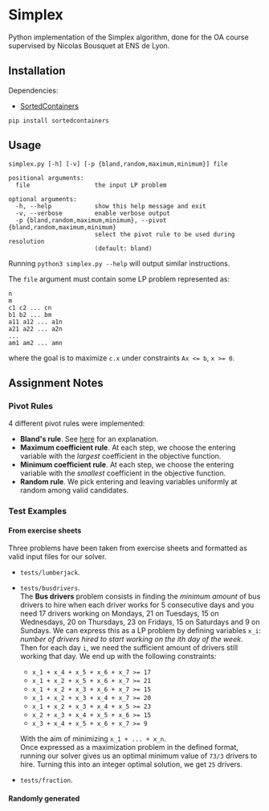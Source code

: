 # Simplex

Python implementation of the Simplex algorithm, done for the OA course supervised by Nicolas Bousquet at ENS de Lyon.

## Installation

Dependencies:
- [SortedContainers](http://www.grantjenks.com/docs/sortedcontainers/)

```
pip install sortedcontainers
```

## Usage

```
simplex.py [-h] [-v] [-p {bland,random,maximum,minimum}] file

positional arguments:
  file                  the input LP problem

optional arguments:
  -h, --help            show this help message and exit
  -v, --verbose         enable verbose output
  -p {bland,random,maximum,minimum}, --pivot {bland,random,maximum,minimum}
                        select the pivot rule to be used during resolution
                        (default: bland)
```

Running `python3 simplex.py --help` will output similar instructions.

The `file` argument must contain some LP problem represented as:

```
n
m
c1 c2 ... cn
b1 b2 ... bm
a11 a12 ... a1n
a21 a22 ... a2n
...
am1 am2 ... amn
```

where the goal is to maximize `c.x` under constraints `Ax <= b`, `x >= 0`.

## Assignment Notes

### Pivot Rules
4 different pivot rules were implemented:
- **Bland's rule**. See [here](https://en.wikipedia.org/wiki/Bland's_rule) for an explanation.
- **Maximum coefficient rule**. At each step, we choose the entering variable with the *largest* coefficient in the objective function.
- **Minimum coefficient rule**. At each step, we choose the entering variable with the *smallest* coefficient in the objective function.
- **Random rule**. We pick entering and leaving variables uniformly at random among valid candidates.

### Test Examples

#### From exercise sheets

Three problems have been taken from exercise sheets and formatted as valid input files for our solver.
- `tests/lumberjack`.
- `tests/busdrivers`.  
  The **Bus drivers** problem consists in finding the *minimum amount* of bus drivers to hire when each driver works for 5 consecutive days and you need 17 drivers working on Mondays, 21 on Tuesdays, 15 on Wednesdays, 20 on Thursdays, 23 on Fridays, 15 on Saturdays and 9 on Sundays.
  We can express this as a LP problem by defining variables `x_i`: *number of drivers hired to start working on the ith day of the week*.
  Then for each day `i`, we need the sufficient amount of drivers still working that day.
  We end up with the following constraints:

  - `x_1 + x_4 + x_5 + x_6 + x_7 >= 17`
  - `x_1 + x_2 + x_5 + x_6 + x_7 >= 21`
  - `x_1 + x_2 + x_3 + x_6 + x_7 >= 15`
  - `x_1 + x_2 + x_3 + x_4 + x_7 >= 20`
  - `x_1 + x_2 + x_3 + x_4 + x_5 >= 23`
  - `x_2 + x_3 + x_4 + x_5 + x_6 >= 15`
  - `x_3 + x_4 + x_5 + x_6 + x_7 >= 9`

  With the aim of minimizing `x_1 + ... + x_n`.  
  Once expressed as a maximization problem in the defined format, running our solver gives us an optimal minimum value of `73/3` drivers to hire. Turning this into an integer optimal solution, we get `25` drivers.

- `tests/fraction`.

#### Randomly generated
